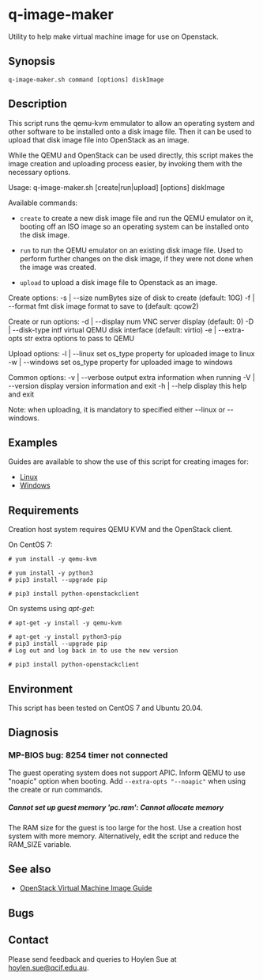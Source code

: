 q-image-maker
=============

Utility to help make virtual machine image for use on Openstack.

Synopsis
--------

    q-image-maker.sh command [options] diskImage

Description
-----------

This script runs the qemu-kvm emmulator to allow an operating system
and other software to be installed onto a disk image file.  Then it
can be used to upload that disk image file into OpenStack as an image.

While the QEMU and OpenStack can be used directly, this script makes
the image creation and uploading process easier, by invoking them with
the necessary options.

Usage: q-image-maker.sh [create|run|upload] [options] diskImage

Available commands:

- `create` to create a new disk image file and run the QEMU emulator on it,
  booting off an ISO image so an operating system can be installed onto the
  disk image.

- `run` to run the QEMU emulator on an existing disk image file. Used
  to perform further changes on the disk image, if they were not done
  when the image was created.

- `upload` to upload a disk image file to Openstack as an image.

Create options:
  -s | --size numBytes   size of disk to create (default: 10G)
  -f | --format fmt      disk image format to save to (default: qcow2)

Create or run options:
  -d | --display num     VNC server display (default: 0)
  -D | --disk-type intf  virtual QEMU disk interface (default: virtio)
  -e | --extra-opts str  extra options to pass to QEMU

Upload options:
  -l | --linux           set os_type property for uploaded image to linux
  -w | --windows         set os_type property for uploaded image to windows

Common options:
  -v | --verbose         output extra information when running
  -V | --version         display version information and exit
  -h | --help            display this help and exit


Note: when uploading, it is mandatory to specified either --linux or --windows.

Examples
--------

Guides are available to show the use of this script for creating
images for:

- [Linux](README-linux.md)
- [Windows](README-windows.md)

Requirements
------------

Creation host system requires QEMU KVM and the OpenStack client.

On CentOS 7:

    # yum install -y qemu-kvm

    # yum install -y python3
    # pip3 install --upgrade pip

    # pip3 install python-openstackclient

On systems using _apt-get_:

    # apt-get -y install -y qemu-kvm

    # apt-get -y install python3-pip
    # pip3 install --upgrade pip
    # Log out and log back in to use the new version

    # pip3 install python-openstackclient


Environment
-----------

This script has been tested on CentOS 7 and Ubuntu 20.04.

Diagnosis
---------

### MP-BIOS bug: 8254 timer not connected

The guest operating system does not support APIC.  Inform QEMU to use
"noapic" option when booting.  Add `--extra-opts "--noapic"` when
using the create or run commands.

#####  Cannot set up guest memory 'pc.ram': Cannot allocate memory

The RAM size for the guest is too large for the host. Use a creation
host system with more memory. Alternatively, edit the script and
reduce the RAM_SIZE variable.

See also
--------

- [OpenStack Virtual Machine Image Guide](http://docs.openstack.org/image-guide/content/ch_preface.html)

Bugs
----

Contact
-------

Please send feedback and queries to Hoylen Sue at <hoylen.sue@qcif.edu.au>.
